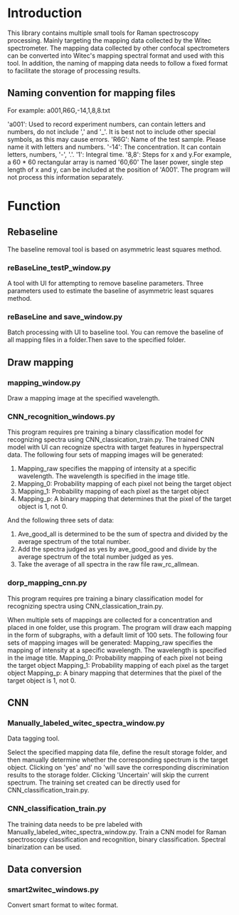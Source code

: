 # Introduction
This library contains multiple small tools for Raman spectroscopy processing. Mainly targeting the mapping data collected by the Witec spectrometer. The mapping data collected by other confocal spectrometers can be converted into Witec's mapping spectral format and used with this tool.
In addition, the naming of mapping data needs to follow a fixed format to facilitate the storage of processing results.
## Naming convention for mapping files
For example:
a001,R6G,-14,1,8,8.txt

'a001': Used to record experiment numbers, can contain letters and numbers, do not include ',' and '_'. It is best not to include other special symbols, as this may cause errors.
'R6G': Name of the test sample. Please name it with letters and numbers.
'-14': The concentration. It can contain letters, numbers, '-', '.'.
'1': Integral time.
'8,8': Steps for x and y.For example, a 60 * 60 rectangular array is named '60,60'
The laser power, single step length of x and y, can be included at the position of 'A001'. The program will not process this information separately.

# Function
## Rebaseline
The baseline removal tool is based on asymmetric least squares method.
### reBaseLine_testP_window.py
A tool with UI for attempting to remove baseline parameters. Three parameters used to estimate the baseline of asymmetric least squares method.
### reBaseLine and save_window.py
Batch processing with UI to baseline tool. You can remove the baseline of all mapping files in a folder.Then save to the specified folder.

## Draw mapping
### mapping_window.py
Draw a mapping image at the specified wavelength.
### CNN_recognition_windows.py
This program requires pre training a binary classification model for recognizing spectra using CNN_classication_train.py.
The trained CNN model with UI can recognize spectra with target features in hyperspectral data.
The following four sets of mapping images will be generated:
1. Mapping_raw specifies the mapping of intensity at a specific wavelength. The wavelength is specified in the image title.
2. Mapping_0: Probability mapping of each pixel not being the target object
3. Mapping_1: Probability mapping of each pixel as the target object
4. Mapping_p: A binary mapping that determines that the pixel of the target object is 1, not 0.

And the following three sets of data:
1. Ave_good_all is determined to be the sum of spectra and divided by the average spectrum of the total number.
2. Add the spectra judged as yes by ave_good_good and divide by the average spectrum of the total number judged as yes.
3. Take the average of all spectra in the raw file raw_rc_allmean.
### dorp_mapping_cnn.py
This program requires pre training a binary classification model for recognizing spectra using CNN_classication_train.py.

When multiple sets of mappings are collected for a concentration and placed in one folder, use this program. The program will draw each mapping in the form of subgraphs, with a default limit of 100 sets.
The following four sets of mapping images will be generated:
Mapping_raw specifies the mapping of intensity at a specific wavelength. The wavelength is specified in the image title.
Mapping_0: Probability mapping of each pixel not being the target object
Mapping_1: Probability mapping of each pixel as the target object
Mapping_p: A binary mapping that determines that the pixel of the target object is 1, not 0.

## CNN
### Manually_labeled_witec_spectra_window.py
Data tagging tool.

Select the specified mapping data file, define the result storage folder, and then manually determine whether the corresponding spectrum is the target object. Clicking on 'yes' and' no 'will save the corresponding discrimination results to the storage folder. Clicking 'Uncertain' will skip the current spectrum.
The training set created can be directly used for CNN_classification_train.py.
### CNN_classification_train.py
The training data needs to be pre labeled with Manually_labeled_witec_spectra_window.py.
Train a CNN model for Raman spectroscopy classification and recognition, binary classification. Spectral binarization can be used.
## Data conversion
### smart2witec_windows.py
Convert smart format to witec format.


